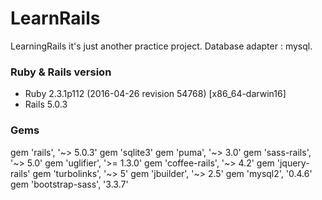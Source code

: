 # LearnRails
LearningRails it's just another practice project.
Database adapter : mysql.

### Ruby & Rails version
+ Ruby 2.3.1p112 (2016-04-26 revision 54768) [x86_64-darwin16]
+ Rails 5.0.3

### Gems
gem 'rails', '~> 5.0.3'
gem 'sqlite3'
gem 'puma', '~> 3.0'
gem 'sass-rails', '~> 5.0'
gem 'uglifier', '>= 1.3.0'
gem 'coffee-rails', '~> 4.2'
gem 'jquery-rails'
gem 'turbolinks', '~> 5'
gem 'jbuilder', '~> 2.5'
gem 'mysql2', '0.4.6'
gem 'bootstrap-sass', '3.3.7'
